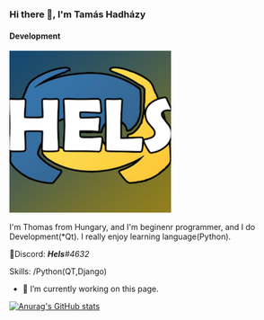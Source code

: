 ### Hi there 👋, I'm Tamás Hadházy
#### Development


![Development](https://github.com/Hels15/Hels15/blob/main/profile_picture.jpg) 

I'm Thomas from Hungary, and I'm beginenr programmer, and I do Development(*Qt). I really enjoy learning language(Python).

🔴Discord: *__Hels__#4632*


Skills: /Python(QT,Django)

- 🔭 I’m currently working on this page. 





[![Anurag's GitHub stats](https://github-readme-stats.vercel.app/api?username=Hels15)](https://github.com/anuraghazra/github-readme-stats)
